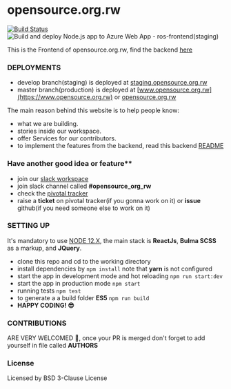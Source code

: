 # opensource.org.rw
[![Build Status](https://dev.azure.com/urbainishimwe/opensource.org.rw/_apis/build/status/rwandaopensource.opensource.org.rw?branchName=develop)](https://dev.azure.com/urbainishimwe/opensource.org.rw/_build/latest?definitionId=5&branchName=develop)
![Build and deploy Node.js app to Azure Web App - ros-frontend(staging)](https://github.com/rwandaopensource/opensource.org.rw/workflows/Build%20and%20deploy%20Node.js%20app%20to%20Azure%20Web%20App%20-%20ros-frontend(staging)/badge.svg?branch=develop)

This is the Frontend of opensource.org.rw, find the backend [here](https://github.com/rwandaopensource/backend.opensource.org.rw)

### DEPLOYMENTS
- develop branch(staging) is deployed at [staging.opensource.org.rw](https://staging.opensource.org.rw)
- master branch(production) is deployed at [www.opensource.org.rw](https://www.opensource.org.rw) or [opensource.org.rw](https://opensource.org.rw)


The main reason behind this website is to help people know:
- what we are building.
- stories inside our workspace.
- offer Services for our contributors.
- to implement the features from the backend, read this backend [README](https://github.com/rwandaopensource/backend.opensource.org.rw#readme)


### Have another good idea or feature**
- join our [slack workspace](http://bit.ly/2VmpgVp)
- join slack channel called **#opensource_org_rw**
- check the [pivotal tracker](https://www.pivotaltracker.com/n/projects/2437162)
- raise a **ticket** on pivotal tracker(if you gonna work on it) or **issue** github(if you need someone else to work on it)

### SETTING UP
It's mandatory to use [NODE 12.X](https://nodejs.org/en/download/current/), the main stack is **ReactJs**, **Bulma SCSS** as a markup, and **JQuery**.

- clone this repo and cd to the working directory
- install dependencies by `npm install` note that **yarn** is not configured
- start the app in development mode and hot reloading `npm run start:dev` 
- start the app in production mode `npm start`
- running tests `npm test`
- to generate a a build folder **ES5** `npm run build`
- **HAPPY CODING! 😎**

### CONTRIBUTIONS
ARE VERY WELCOMED 🙏, once your PR is merged don't forget to add yourself in file called **AUTHORS**

### License
Licensed by BSD 3-Clause License


